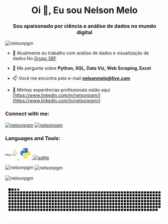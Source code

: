 <h1 align="center">Oi 👋, Eu sou Nelson Melo</h1>
<h3 align="center">Sou apaixonado por ciência e análise de dados no mundo digital</h3>

<p align="left"> <img src="https://komarev.com/ghpvc/?username=nelsonpgm&label=Profile%20views&color=0e75b6&style=flat" alt="nelsonpgm" /> </p>

- 🔭 Atualmente eu trabalho com análise de dados e visualização de dados.No [Grupo SBF](https://ri.gruposbf.com.br/)

- 💬 Me pergunte sobre **Python, SQL, Data Viz, Web Scraping, Excel**

- 📫 Você me encontra pelo e-mail **nelsonmelo@live.com**

- 📄 Minhas experiências profissionais estão aqui [https://www.linkedin.com/in/nelsonpgm/](https://www.linkedin.com/in/nelsonpgm/)

<h3 align="left">Connect with me:</h3>
<p align="left">
<a href="https://linkedin.com/in/nelsonpgm" target="blank"><img align="center" src="https://raw.githubusercontent.com/rahuldkjain/github-profile-readme-generator/master/src/images/icons/Social/linked-in-alt.svg" alt="nelsonpgm" height="30" width="40" /></a>
<a href="https://instagram.com/nelsonpgm" target="blank"><img align="center" src="https://raw.githubusercontent.com/rahuldkjain/github-profile-readme-generator/master/src/images/icons/Social/instagram.svg" alt="nelsonpgm" height="30" width="40" /></a>
</p>

<h3 align="left">Languages and Tools:</h3>
<p align="left"> <a href="https://www.mysql.com/" target="_blank" rel="noreferrer"> <img src="https://raw.githubusercontent.com/devicons/devicon/master/icons/mysql/mysql-original-wordmark.svg" alt="mysql" width="40" height="40"/> </a> <a href="https://www.python.org" target="_blank" rel="noreferrer"> <img src="https://raw.githubusercontent.com/devicons/devicon/master/icons/python/python-original.svg" alt="python" width="40" height="40"/> </a> <a href="https://www.sqlite.org/" target="_blank" rel="noreferrer"> <img src="https://www.vectorlogo.zone/logos/sqlite/sqlite-icon.svg" alt="sqlite" width="40" height="40"/> </a> </p>

<p><img align="left" src="https://github-readme-stats.vercel.app/api/top-langs?username=nelsonpgm&show_icons=true&locale=en&layout=compact" alt="nelsonpgm" /></p>

<p>&nbsp;<img align="center" src="https://github-readme-stats.vercel.app/api?username=nelsonpgm&show_icons=true&locale=en" alt="nelsonpgm" /></p>

<p><img align="center" src="https://github-readme-streak-stats.herokuapp.com/?user=nelsonpgm&" alt="nelsonpgm" /></p>

<!---
nelsonpgm/nelsonpgm is a ✨ special ✨ repository because its `README.md` (this file) appears on your GitHub profile.
You can click the Preview link to take a look at your changes.
--->
![](https://github.com/Platane/snk/raw/output/github-contribution-grid-snake.svg)
